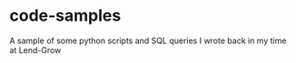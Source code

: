 # code-samples
A sample of some python scripts and SQL queries I wrote back in my time at Lend-Grow

